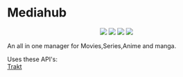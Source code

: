 # Mediahub
<p align="center">
    <a href="https://github.com/Sharkaboi/MediaHub/actions?query=workflow%3A%22Gradle+Build%22" alt="Gradle Build">
        <img src="https://github.com/Sharkaboi/MediaHub/workflows/Gradle%20Build/badge.svg?branch=master" /></a>
    <a href="https://github.com/JetBrains/kotlin/releases/tag/v1.3.72" alt="Kotlin">
        <img src="https://img.shields.io/badge/Kotlin-13.7.2-blue" /></a>
    <a href="https://github.com/Sharkaboi/MediaHub/blob/master/LICENSE" alt="License">
        <img src="https://img.shields.io/badge/License-MIT-orange" /></a>
    <a href="https://github.com/sharkaboi/mediahub/graphs/contributors" alt="Contributors">
        <img src="https://img.shields.io/github/contributors/sharkaboi/mediahub" /></a>
</p>

An all in one manager for Movies,Series,Anime and manga.

Uses these API's:  
[Trakt](https://github.com/trakt/api-help)
